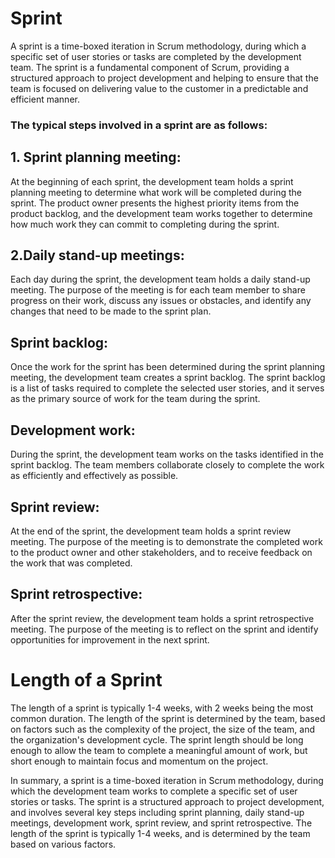 # Sprint
A sprint is a time-boxed iteration in Scrum methodology, during which a specific set of user stories or tasks are completed by the development team. The sprint is a fundamental component of Scrum, providing a structured approach to project development and helping to ensure that the team is focused on delivering value to the customer in a predictable and efficient manner.

### The typical steps involved in a sprint are as follows:

## 1. Sprint planning meeting:
 At the beginning of each sprint, the development team holds a sprint planning meeting to determine what work will be completed during the sprint. The product owner presents the highest priority items from the product backlog, and the development team works together to determine how much work they can commit to completing during the sprint.

## 2.Daily stand-up meetings: 
Each day during the sprint, the development team holds a daily stand-up meeting. The purpose of the meeting is for each team member to share progress on their work, discuss any issues or obstacles, and identify any changes that need to be made to the sprint plan.

## Sprint backlog: 
Once the work for the sprint has been determined during the sprint planning meeting, the development team creates a sprint backlog. The sprint backlog is a list of tasks required to complete the selected user stories, and it serves as the primary source of work for the team during the sprint.

## Development work: 
During the sprint, the development team works on the tasks identified in the sprint backlog. The team members collaborate closely to complete the work as efficiently and effectively as possible.

## Sprint review: 
At the end of the sprint, the development team holds a sprint review meeting. The purpose of the meeting is to demonstrate the completed work to the product owner and other stakeholders, and to receive feedback on the work that was completed.

## Sprint retrospective: 
After the sprint review, the development team holds a sprint retrospective meeting. The purpose of the meeting is to reflect on the sprint and identify opportunities for improvement in the next sprint.

# Length of a Sprint
The length of a sprint is typically 1-4 weeks, with 2 weeks being the most common duration. The length of the sprint is determined by the team, based on factors such as the complexity of the project, the size of the team, and the organization's development cycle. The sprint length should be long enough to allow the team to complete a meaningful amount of work, but short enough to maintain focus and momentum on the project.

In summary, a sprint is a time-boxed iteration in Scrum methodology, during which the development team works to complete a specific set of user stories or tasks. The sprint is a structured approach to project development, and involves several key steps including sprint planning, daily stand-up meetings, development work, sprint review, and sprint retrospective. The length of the sprint is typically 1-4 weeks, and is determined by the team based on various factors.

